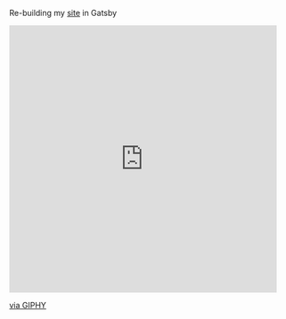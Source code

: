 Re-building my [site](https://amberwilson.co.uk/) in Gatsby

<iframe src="https://giphy.com/embed/xUPGcuPLCKs0LiYnCg" width="480" height="480" frameBorder="0" class="giphy-embed" allowFullScreen></iframe><p><a href="https://giphy.com/gifs/cat-design-illustration-xUPGcuPLCKs0LiYnCg">via GIPHY</a></p>